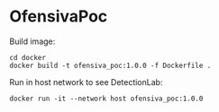 # OfensivaPoc

Build image:
```
cd docker
docker build -t ofensiva_poc:1.0.0 -f Dockerfile . 

```

Run in host network to see DetectionLab:

```
docker run -it --network host ofensiva_poc:1.0.0
```
